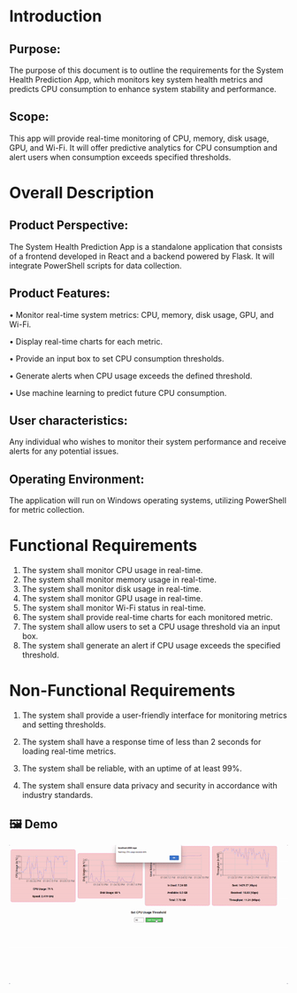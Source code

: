 # Introduction

## Purpose:

The purpose of this document is to outline the requirements for the System Health
Prediction App, which monitors key system health metrics and predicts CPU
consumption to enhance system stability and performance.

## Scope:

This app will provide real-time monitoring of CPU, memory, disk usage, GPU, and
Wi-Fi. It will offer predictive analytics for CPU consumption and alert users when
consumption exceeds specified thresholds.

# Overall Description

## Product Perspective:

The System Health Prediction App is a standalone application that consists of a frontend
developed in React and a backend powered by Flask. It will integrate PowerShell scripts for
data collection.

## Product Features:

• Monitor real-time system metrics: CPU, memory, disk usage, GPU, and Wi-Fi.

• Display real-time charts for each metric.

• Provide an input box to set CPU consumption thresholds.

• Generate alerts when CPU usage exceeds the defined threshold.

• Use machine learning to predict future CPU consumption.

## User characteristics:

Any individual who wishes to monitor their system performance and receive alerts for any
potential issues.

## Operating Environment:

The application will run on Windows operating systems, utilizing PowerShell for metric
collection.

# Functional Requirements

1. The system shall monitor CPU usage in real-time.
2. The system shall monitor memory usage in real-time.
3. The system shall monitor disk usage in real-time.
4. The system shall monitor GPU usage in real-time.
5. The system shall monitor Wi-Fi status in real-time.
6. The system shall provide real-time charts for each monitored metric.
7. The system shall allow users to set a CPU usage threshold via an input box.
8. The system shall generate an alert if CPU usage exceeds the specified threshold.

# Non-Functional Requirements

1. The system shall provide a user-friendly interface for monitoring metrics and setting
   thresholds.

2. The system shall have a response time of less than 2 seconds for loading real-time
   metrics.

3. The system shall be reliable, with an uptime of at least 99%.

4. The system shall ensure data privacy and security in accordance with industry
   standards.

## 🖼️ Demo

![alt text](output_gif.gif)

